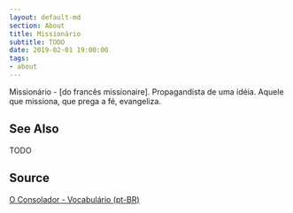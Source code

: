 ```yaml
---
layout: default-md
section: About
title: Missionário
subtitle: TODO
date: 2019-02-01 19:00:00
tags:
- about
---
```


Missionário - [do francês missionaire]. Propagandista de uma idéia. Aquele que missiona, que prega a fé, evangeliza. 

## See Also
TODO

## Source
[O Consolador - Vocabulário (pt-BR)](http://www.oconsolador.com.br/linkfixo/vocabulario/principal.html)
